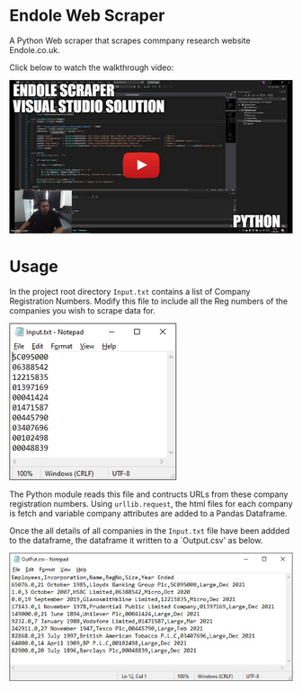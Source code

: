 # Endole Web Scraper

A Python Web scraper that scrapes commpany research website Endole.co.uk.

Click below to watch the walkthrough video:

[<img src="EndoleScraper/Assets/Images/Thumbnail.jpg">](https://www.youtube.com/watch?v=AICC_uFGzhI)


# Usage

In the project root directory `Input.txt` contains a list of Company Registration Numbers. Modify this file to include all the Reg numbers of the companies you wish to scrape data for.

![Foo](EndoleScraper/Assets/Images/Input.jpg)

The Python module reads this file and contructs URLs from these company registration numbers. Using `urllib.request`, the html files for each company is fetch and variable company attributes are added to a Pandas Dataframe.

Once the all details of all companies in the `Input.txt` file have been addded to the dataframe, the dataframe it written to a `Output.csv' as below.

![Foo](EndoleScraper/Assets/Images/Output.jpg)

